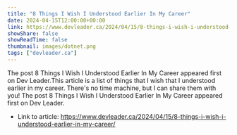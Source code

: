 ```yaml
---
title: "8 Things I Wish I Understood Earlier In My Career"
date: 2024-04-15T12:00:00+00:00
link: https://www.devleader.ca/2024/04/15/8-things-i-wish-i-understood-earlier-in-my-career/
showShare: false
showReadTime: false
thumbnail: images/dotnet.png
tags: ["devleader.ca"]
---
```

The post 8 Things I Wish I Understood Earlier In My Career appeared first on Dev Leader.This article is a list of things that I wish that I understood earlier in my career. There's no time machine, but I can share them with you!
The post 8 Things I Wish I Understood Earlier In My Career appeared first on Dev Leader.

- Link to article: https://www.devleader.ca/2024/04/15/8-things-i-wish-i-understood-earlier-in-my-career/